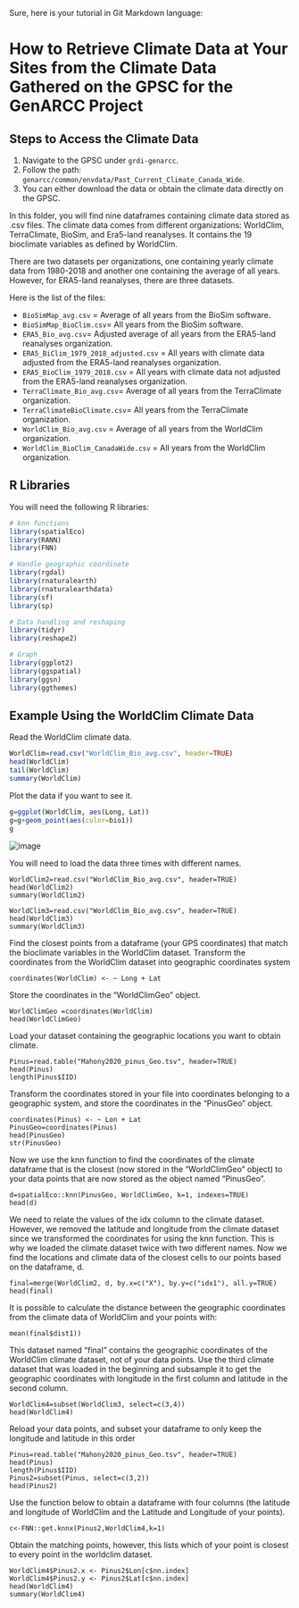 Sure, here is your tutorial in Git Markdown language:

# How to Retrieve Climate Data at Your Sites from the Climate Data Gathered on the GPSC for the GenARCC Project

## Steps to Access the Climate Data

1. Navigate to the GPSC under `grdi-genarcc`.
2. Follow the path: `genarcc/common/envdata/Past_Current_Climate_Canada_Wide`.
3. You can either download the data or obtain the climate data directly on the GPSC.

In this folder, you will find nine dataframes containing climate data stored as .csv files. The climate data comes from different organizations: WorldClim, TerraClimate, BioSim, and Era5-land reanalyses. It contains the 19 bioclimate variables as defined by WorldClim. 

There are two datasets per organizations, one containing yearly climate data from 1980-2018 and another one containing the average of all years. However, for ERA5-land reanalyses, there are three datasets. 

Here is the list of the files:

- `BioSimMap_avg.csv` = Average of all years from the BioSim software.
- `BioSimMap_BioClim.csv`= All years from the BioSim software.
- `ERA5_Bio_avg.csv`= Adjusted average of all years from the ERA5-land reanalyses organization.
- `ERA5_BiClim_1979_2018_adjusted.csv` = All years with climate data adjusted from the ERA5-land reanalyses organization.
- `ERA5_BioClim_1979_2018.csv` = All years with climate data not adjusted from the ERA5-land reanalyses organization.
- `TerraClimate_Bio_avg.csv`= Average of all years from the TerraClimate organization.
- `TerraClimateBioClimate.csv`= All years from the TerraClimate organization.
- `WorldClim_Bio_avg.csv` = Average of all years from the WorldClim organization.
- `WorldClim_BioClim_CanadaWide.csv` = All years from the WorldClim organization.

## R Libraries

You will need the following R libraries:

```R
# knn functions
library(spatialEco)
library(RANN)
library(FNN)

# Handle geographic coordinate
library(rgdal)
library(rnaturalearth)
library(rnaturalearthdata)
library(sf)
library(sp)

# Data handling and reshaping
library(tidyr)
library(reshape2)

# Graph
library(ggplot2)
library(ggspatial)
library(ggsn)
library(ggthemes)
```

## Example Using the WorldClim Climate Data

Read the WorldClim climate data.

```R
WorldClim=read.csv("WorldClim_Bio_avg.csv", header=TRUE)
head(WorldClim)
tail(WorldClim)
summary(WorldClim)
```
Plot the data if you want to see it.

```R
g=ggplot(WorldClim, aes(Long, Lat))
g=g+geom_point(aes(color=bio1))
g
```
![image](https://github.com/GRDI-GenARCC/tutorials-and-workshops/assets/33424749/4421fcf9-0f36-4102-b9cb-d652493065e7)

You will need to load the data three times with different names.
```
WorldClim2=read.csv("WorldClim_Bio_avg.csv", header=TRUE)
head(WorldClim2)
summary(WorldClim2)

WorldClim3=read.csv("WorldClim_Bio_avg.csv", header=TRUE)
head(WorldClim3)
summary(WorldClim3)
```
Find the closest points from a dataframe (your GPS coordinates) that match the bioclimate variables in the WorldClim dataset.
Transform the coordinates from the WorldClim dataset into geographic coordinates system
```
coordinates(WorldClim) <- ~ Long + Lat
```
Store the coordinates in the “WorldClimGeo” object.
```
WorldClimGeo =coordinates(WorldClim)
head(WorldClimGeo)
```
Load your dataset containing the geographic locations you want to obtain climate.

```
Pinus=read.table("Mahony2020_pinus_Geo.tsv", header=TRUE)
head(Pinus)
length(Pinus$IID)
```
Transform the coordinates stored in your file into coordinates belonging to a geographic system, and store the coordinates in the “PinusGeo” object.

```
coordinates(Pinus) <- ~ Lon + Lat
PinusGeo=coordinates(Pinus)
head(PinusGeo)
str(PinusGeo)
```
Now we use the knn function to find the coordinates of the climate dataframe that is the closest (now stored in the “WorldClimGeo” object) to your data points that are now stored as the object named “PinusGeo”.

```
d=spatialEco::knn(PinusGeo, WorldClimGeo, k=1, indexes=TRUE)
head(d)
```
We need to relate the values of the idx column to the climate dataset. However, we removed the latitude and longitude from the climate dataset since we transformed the coordinates for using the knn function. This is why we loaded the climate dataset twice with two different names.
Now we find the locations and climate data of the closest cells to our points based on the dataframe, d.
```
final=merge(WorldClim2, d, by.x=c("X"), by.y=c("idx1"), all.y=TRUE)
head(final)
```
It is possible to calculate the distance between the geographic coordinates from the climate data of WorldClim and your points with:
```
mean(final$dist1))
```
This dataset named “final” contains the geographic coordinates of the WorldClim climate dataset, not of your data points.
Use the third climate dataset that was loaded in the beginning and subsample it to get the geographic coordinates with longitude in the first column and latitude in the second column.

```
WorldClim4=subset(WorldClim3, select=c(3,4))
head(WorldClim4)
```
Reload your data points, and subset your dataframe to only keep the longitude and latitude in this order
```
Pinus=read.table("Mahony2020_pinus_Geo.tsv", header=TRUE)
head(Pinus)
length(Pinus$IID)
Pinus2=subset(Pinus, select=c(3,2))
head(Pinus2)
```
Use the function below  to obtain a dataframe with four columns (the latitude and longitude of WorldClim and the Latitude and Longitude of your points).
```
c<-FNN::get.knnx(Pinus2,WorldClim4,k=1)
```
Obtain the matching points, however, this lists which of your point is closest to every point in the worldclim dataset.
```
WorldClim4$Pinus2.x <- Pinus2$Lon[c$nn.index]
WorldClim4$Pinus2.y <- Pinus2$Lat[c$nn.index]
head(WorldClim4)
summary(WorldClim4)
```
